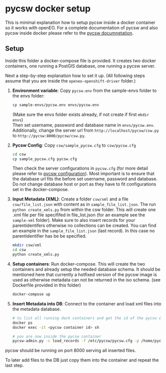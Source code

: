 # pycsw docker setup

This is minimal explanation how to setup pycsw inside a docker container so it works with openEO.
For a complete documentation of pycsw and also pycsw inside docker please refer to the
[pycsw documnetation](https://docs.pycsw.org/en/stable/index.html).

## Setup

Inside this folder a docker-compose file is provided. It creates two docker containers, one running a PostGIS database,
one running a pycsw server.

Next a step-by-step explanation how to set it up. (All following steps assume that you are inside the
``openeo-openshift-driver`` folder.)

1. **Environment variable**: Copy ``pycsw.env`` from the sample-envs folder to the envs folder:
    ```bash
    cp sample-envs/pycsw.env envs/pycsw.env
    ```
    (Make sure the envs folder exists already, if not create if first ``mkdir envs``)  
    Then set username, password and database name in ``envs/pycsw.env``. Additionally, change the server url from `http://localhost/pycsw/csw.py` to `http://pycsw:8000/pycsw/csw.py`.

1. **Pycsw Config**: Copy ``csw/sample_pycsw.cfg`` to ``csw/pycsw.cfg``
    ```bash
    cd csw
    cp sample_pycsw.cfg pycsw.cfg
    ```
    Then check the server configurations in ``pycsw.cfg`` (for more detail please refer to
    [pycsw configuration](https://docs.pycsw.org/en/stable/configuration.html)). Most important is to ensure that the database
    url fits the before set username, password and database. Do not change database host or port as they have to fit
    configurations set in the docker-compose.

1. **Input Metadata (XML)**: Create a folder ``csw/xml`` and a file ``csw/file_list.json`` with content as in ``sample_file_list.json``.
    The run ``python create_xmls.py`` from within the csw folder. This will create one .xml file per file specififed in
    file_list.json (for an example see the ``sample-xml`` folder). Make sure to also insert records for your parentidentifers
    otherwise no collections can be created. You can find an example in the ``sample_file_list.json`` (last record). In
    this case no parentidentifier has be be specified.
    ```bash
    mkdir csw/xml
    cd csw
    python create_xmls.py
    ```
1. **Setup containers**: Run docker-compose. This will create the two containers and already setup the needed database schema. It should be
mentioned here that currently a hotfixed version of the pycsw image is used as otherwise metadata can not be returned
in the iso schema. (see Dockerfile provided in this folder)
    ```bash
    docker-compose up
    ```

1. **Insert Metadata into DB**: Connect to the container and load xml files into the metadata database.
    ```bash
    # to list all running dock containers and get the id of the pycsw container
    docker ps
    docker exec -it <pycsw container id> sh

    # you are now inside the pycsw container
    pycsw-admin.py -c load_records -f /etc/pycsw/pycsw.cfg -p /home/pycsw/xml
    ```

pycsw should be running on port 8000 serving all inserted files.

To later add files to the DB just copy them into the container and repeat the last step.
